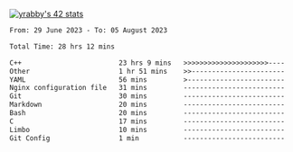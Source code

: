 
[![yrabby's 42 stats](https://badge42.vercel.app/api/v2/cljfd5ku6003508mg283uc00s/stats?cursusId=21&coalitionId=64)](https://github.com/JaeSeoKim/badge42)

<!--START_SECTION:waka-->

```txt
From: 29 June 2023 - To: 05 August 2023

Total Time: 28 hrs 12 mins

C++                        23 hrs 9 mins   >>>>>>>>>>>>>>>>>>>>>----   82.10 %
Other                      1 hr 51 mins    >>-----------------------   06.62 %
YAML                       56 mins         >------------------------   03.35 %
Nginx configuration file   31 mins         -------------------------   01.85 %
Git                        30 mins         -------------------------   01.81 %
Markdown                   20 mins         -------------------------   01.24 %
Bash                       20 mins         -------------------------   01.20 %
C                          17 mins         -------------------------   01.01 %
Limbo                      10 mins         -------------------------   00.62 %
Git Config                 1 min           -------------------------   00.11 %
```

<!--END_SECTION:waka-->